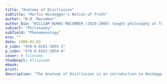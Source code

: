 ```yaml
---
title: "Anatomy of Disillusion"
subtitle: "Martin Heidegger's Notion of Truth"
author: "W.B. Macomber"
author_bio: "WILLIAM BURNS MACOMBER (1929-2009) taught philosophy at Toronto Pontifical Institute, where he earned his PhD, and at the University of California-Santa Barbara."
subject: "Philosophy"
subfield: "Phenomenology"
era: ""
date: 1988-01-01
e_isbn: "978-0-8101-3855-1"
p_isbn: "978-0-8101-3854-4"
cover: # filename
thumbnail: #filename
ebook:
print:
description: "The Anatomy of Disillusion is an introduction to Heidegger's phenomenology that focuses on Heidegger's notion of truth. Unlike many of his contemporaries, W.B. Macomber presents Heidegger as a systematic thinker, whose phenomenology is inextricably bound up with his ontology and epistemology."
---
```

